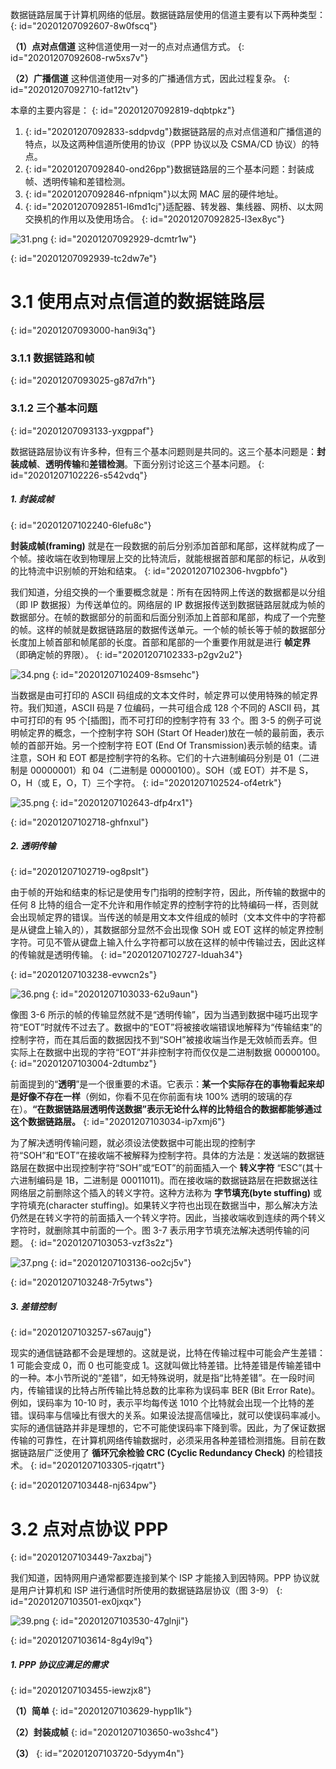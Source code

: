 数据链路层属于计算机网络的低层。数据链路层使用的信道主要有以下两种类型：
{: id="20201207092607-8w0fscq"}

**（1）点对点信道** 这种信道使用一对一的点对点通信方式。
{: id="20201207092608-rw5xs7v"}

**（2）广播信道** 这种信道使用一对多的广播通信方式，因此过程复杂。
{: id="20201207092710-fat12tv"}

本章的主要内容是：
{: id="20201207092819-dqbtpkz"}

1. {: id="20201207092833-sddpvdg"}数据链路层的点对点信道和广播信道的特点，以及这两种信道所使用的协议（PPP 协议以及 CSMA/CD 协议）的特点。
2. {: id="20201207092840-ond26pp"}数据链路层的三个基本问题：封装成帧、透明传输和差错检测。
3. {: id="20201207092846-nfpniqm"}以太网 MAC 层的硬件地址。
4. {: id="20201207092851-l6md1cj"}适配器、转发器、集线器、网桥、以太网交换机的作用以及使用场合。
{: id="20201207092825-l3ex8yc"}

![31.png](assets/20201207092938-fb1mali-3-1.png)
{: id="20201207092929-dcmtr1w"}

{: id="20201207092939-tc2dw7e"}

# 3.1 使用点对点信道的数据链路层
{: id="20201207093000-han9i3q"}

### 3.1.1 数据链路和帧
{: id="20201207093025-g87d7rh"}

### 3.1.2 三个基本问题
{: id="20201207093133-yxgppaf"}

数据链路层协议有许多种，但有三个基本问题则是共同的。这三个基本问题是：**封装成帧**、**透明传输**和**差错检测**。下面分别讨论这三个基本问题。
{: id="20201207102226-s542vdq"}

##### 1. 封装成帧
{: id="20201207102240-6lefu8c"}

**封装成帧(framing)** 就是在一段数据的前后分别添加首部和尾部，这样就构成了一个帧。接收端在收到物理层上交的比特流后，就能根据首部和尾部的标记，从收到的比特流中识别帧的开始和结束。
{: id="20201207102306-hvgpbfo"}

我们知道，分组交换的一个重要概念就是：所有在因特网上传送的数据都是以分组（即 IP 数据报）为传送单位的。网络层的 IP 数据报传送到数据链路层就成为帧的数据部分。在帧的数据部分的前面和后面分别添加上首部和尾部，构成了一个完整的帧。这样的帧就是数据链路层的数据传送单元。一个帧的帧长等于帧的数据部分长度加上帧首部和帧尾部的长度。首部和尾部的一个重要作用就是进行 **帧定界**（即确定帧的界限）。
{: id="20201207102333-p2gv2u2"}

![34.png](assets/20201207102523-19ze8n2-3-4.png)
{: id="20201207102409-8smsehc"}

当数据是由可打印的 ASCII 码组成的文本文件时，帧定界可以使用特殊的帧定界符。我们知道，ASCII 码是 7 位编码，一共可组合成 128 个不同的 ASCII 码，其中可打印的有 95 个[插图]，而不可打印的控制字符有 33 个。图 3-5 的例子可说明帧定界的概念，一个控制字符 SOH (Start Of Header)放在一帧的最前面，表示帧的首部开始。另一个控制字符 EOT (End Of Transmission)表示帧的结束。请注意，SOH 和 EOT 都是控制字符的名称。它们的十六进制编码分别是 01（二进制是 00000001）和 04（二进制是 00000100）。SOH（或 EOT）并不是 S，O，H（或 E，O，T）三个字符。
{: id="20201207102524-of4etrk"}

![35.png](assets/20201207102707-hiph7g3-3-5.png)
{: id="20201207102643-dfp4rx1"}

{: id="20201207102718-ghfnxul"}

##### 2. 透明传输
{: id="20201207102719-og8pslt"}

由于帧的开始和结束的标记是使用专门指明的控制字符，因此，所传输的数据中的任何 8 比特的组合一定不允许和用作帧定界的控制字符的比特编码一样，否则就会出现帧定界的错误。当传送的帧是用文本文件组成的帧时（文本文件中的字符都是从键盘上输入的），其数据部分显然不会出现像 SOH 或 EOT 这样的帧定界控制字符。可见不管从键盘上输入什么字符都可以放在这样的帧中传输过去，因此这样的传输就是透明传输。
{: id="20201207102727-lduah34"}

{: id="20201207103238-evwcn2s"}

![36.png](assets/20201207103242-98nf6lq-3-6.png)
{: id="20201207103033-62u9aun"}

像图 3-6 所示的帧的传输显然就不是“透明传输”，因为当遇到数据中碰巧出现字符“EOT”时就传不过去了。数据中的“EOT”将被接收端错误地解释为“传输结束”的控制字符，而在其后面的数据因找不到“SOH”被接收端当作是无效帧而丢弃。但实际上在数据中出现的字符“EOT”并非控制字符而仅仅是二进制数据 00000100。
{: id="20201207103004-2dtumbz"}

前面提到的“**透明**”是一个很重要的术语。它表示：**某一个实际存在的事物看起来却是好像不存在一样**（例如，你看不见在你前面有块 100% 透明的玻璃的存在）。**“在数据链路层透明传送数据”表示无论什么样的比特组合的数据都能够通过这个数据链路层。**
{: id="20201207103034-ip7xmj6"}

为了解决透明传输问题，就必须设法使数据中可能出现的控制字符“SOH”和“EOT”在接收端不被解释为控制字符。具体的方法是：发送端的数据链路层在数据中出现控制字符“SOH”或“EOT”的前面插入一个 **转义字符** “ESC”(其十六进制编码是 1B，二进制是 00011011)。而在接收端的数据链路层在把数据送往网络层之前删除这个插入的转义字符。这种方法称为 **字节填充(byte stuffing)** 或字符填充(character stuffing)。如果转义字符也出现在数据当中，那么解决方法仍然是在转义字符的前面插入一个转义字符。因此，当接收端收到连续的两个转义字符时，就删除其中前面的一个。图 3-7 表示用字节填充法解决透明传输的问题。
{: id="20201207103053-vzf3s2z"}

![37.png](assets/20201207103158-21eyw4w-3-7.png)
{: id="20201207103136-oo2cj5v"}

{: id="20201207103248-7r5ytws"}

##### 3. 差错控制
{: id="20201207103257-s67aujg"}

现实的通信链路都不会是理想的。这就是说，比特在传输过程中可能会产生差错：1 可能会变成 0，而 0 也可能变成 1。这就叫做比特差错。比特差错是传输差错中的一种。本小节所说的“差错”，如无特殊说明，就是指“比特差错”。在一段时间内，传输错误的比特占所传输比特总数的比率称为误码率 BER (Bit Error Rate)。例如，误码率为 10-10 时，表示平均每传送 1010 个比特就会出现一个比特的差错。误码率与信噪比有很大的关系。如果设法提高信噪比，就可以使误码率减小。实际的通信链路并非是理想的，它不可能使误码率下降到零。因此，为了保证数据传输的可靠性，在计算机网络传输数据时，必须采用各种差错检测措施。目前在数据链路层广泛使用了 **循环冗余检验 CRC (Cyclic Redundancy Check)** 的检错技术。
{: id="20201207103305-rjqatrt"}

{: id="20201207103448-nj634pw"}

# 3.2 点对点协议 PPP
{: id="20201207103449-7axzbaj"}

我们知道，因特网用户通常都要连接到某个 ISP 才能接入到因特网。PPP 协议就是用户计算机和 ISP 进行通信时所使用的数据链路层协议（图 3-9）
{: id="20201207103501-ex0jxqx"}

![39.png](assets/20201207103549-o3au1d8-3-9.png)
{: id="20201207103530-47glnji"}

{: id="20201207103614-8g4yl9q"}

##### 1. PPP 协议应满足的需求
{: id="20201207103455-iewzjx8"}

**（1）简单**
{: id="20201207103629-hypp1lk"}

**（2）封装成帧**
{: id="20201207103650-wo3shc4"}

**（3）**
{: id="20201207103720-5dyym4n"}
